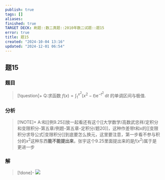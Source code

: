 ```yaml
---
publish: true
tags: []
aliases: 
finished: true
TARGET DECK: 刷题::数二真题::2010年数二试题::题15
error: true
title: 题15
created: "2024-10-04 13:16"
updated: "2024-12-01 06:54"
---
```

## 题15
### 题目
> [!question]+
> Q:求函数 $f\left( x\right)  = {\int }_{1}^{{x}^{2}}\left( {{x}^{2} - t}\right) {\mathrm{e}}^{-{t}^{2}}\mathrm{\;d}t$ 的单调区间与极值.
### 分析
> [!NOTE]+
> A:和[[例9.25]]放一起看还有这个[[大学数学/高数武忠祥/定积分和变限积分-第五章/例题-第五章-定积分/题20]]，这种作差带t和x的[[变限积分求导公式|变限积分]]到底要怎么换元，这里要注意，第一步看不参与积分的$x^{2}$这种东西**能不能提出来**，张宇这个9.25里面提出来的是$f(x^{2})$属于是更进一步
### 解
> [!done]-
> ![](https://img.hwenyi.live/202410311701484.webp)